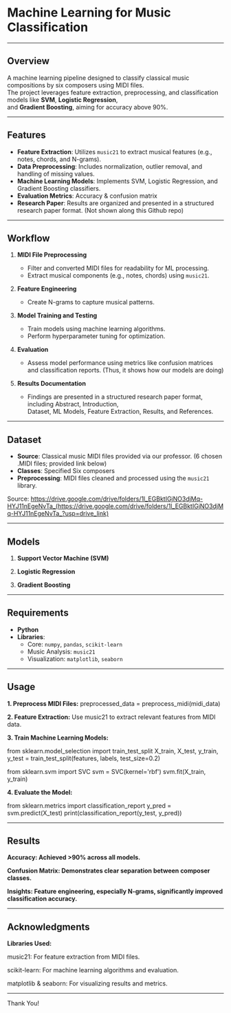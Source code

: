 # Machine Learning for Music Classification

---

## Overview
A machine learning pipeline designed to classify classical music compositions by six composers using MIDI files.  
The project leverages feature extraction, preprocessing, and classification models like **SVM**, **Logistic Regression**,  
and **Gradient Boosting**, aiming for accuracy above 90%.

---

## Features
- **Feature Extraction**: Utilizes `music21` to extract musical features (e.g., notes, chords, and N-grams).  
- **Data Preprocessing**: Includes normalization, outlier removal, and handling of missing values.  
- **Machine Learning Models**: Implements SVM, Logistic Regression, and Gradient Boosting classifiers.  
- **Evaluation Metrics**: Accuracy & confusion matrix
- **Research Paper**: Results are organized and presented in a structured research paper format. (Not shown along this Github repo)

---
## Workflow
1. **MIDI File Preprocessing**  
   - Filter and converted MIDI files for readability for ML processing.  
   - Extract musical components (e.g., notes, chords) using `music21`.  

2. **Feature Engineering**  
   - Create N-grams to capture musical patterns.   

3. **Model Training and Testing**  
   - Train models using machine learning algorithms.  
   - Perform hyperparameter tuning for optimization.  

4. **Evaluation**  
   - Assess model performance using metrics like confusion matrices and classification reports. (Thus, it shows how our models are doing) 

5. **Results Documentation**  
   - Findings are presented in a structured research paper format, including Abstract, Introduction,  
     Dataset, ML Models, Feature Extraction, Results, and References.  

---
## Dataset
- **Source**: Classical music MIDI files provided via our professor. (6 chosen .MIDI files; provided link below)
- **Classes**: Specified Six composers 
- **Preprocessing**: MIDI files cleaned and processed using the `music21` library.

Source: https://drive.google.com/drive/folders/1l_EGBktIGjNO3djMq-HYJ11nEgeNvTa_(https://drive.google.com/drive/folders/1l_EGBktIGjNO3djMq-HYJ11nEgeNvTa_?usp=drive_link)

---
## Models
1. **Support Vector Machine (SVM)**  

2. **Logistic Regression**    

3. **Gradient Boosting**  

---
## Requirements
- **Python** 
- **Libraries**:  
  - Core: `numpy`, `pandas`, `scikit-learn`  
  - Music Analysis: `music21`  
  - Visualization: `matplotlib`, `seaborn`
    
---
## Usage
**1. Preprocess MIDI Files:**
preprocessed_data = preprocess_midi(midi_data)

**2. Feature Extraction:**
Use music21 to extract relevant features from MIDI data.

**3. Train Machine Learning Models:**

from sklearn.model_selection import train_test_split
X_train, X_test, y_train, y_test = train_test_split(features, labels, test_size=0.2)

from sklearn.svm import SVC
svm = SVC(kernel='rbf')
svm.fit(X_train, y_train)

**4. Evaluate the Model:**

from sklearn.metrics import classification_report
y_pred = svm.predict(X_test)
print(classification_report(y_test, y_pred))

---

## Results
**Accuracy: Achieved >90% across all models.**

**Confusion Matrix: Demonstrates clear separation between composer classes.**

**Insights: Feature engineering, especially N-grams, significantly improved classification accuracy.**

---

## Acknowledgments

**Libraries Used:**

music21: For feature extraction from MIDI files.

scikit-learn: For machine learning algorithms and evaluation.

matplotlib & seaborn: For visualizing results and metrics.

---

Thank You!
